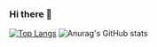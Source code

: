 ### Hi there 👋
[![Top Langs](https://github-readme-stats.vercel.app/api/top-langs/?username=dengjiayang&layout=compact)](https://github.com/anuraghazra/github-readme-stats)
![Anurag's GitHub stats](https://github-readme-stats.vercel.app/api?username=dengjiayang&show_icons=true&theme=onedark)

